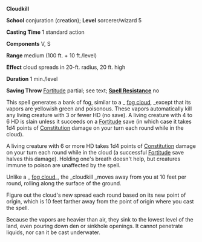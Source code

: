  **Cloudkill**

**School** conjuration (creation); **Level** sorcerer/wizard 5

**Casting Time** 1 standard action

**Components** V, S

**Range** medium (100 ft. + 10 ft./level)

**Effect** cloud spreads in 20-ft. radius, 20 ft. high

**Duration** 1 min./level

**Saving Throw** [Fortitude](../combat#_fortitude) partial; see text; **[Spell Resistance](../glossary#_spell-resistance)** no

This spell generates a bank of fog, similar to a _ [fog cloud](fogCloud), _except that its vapors are yellowish green and poisonous. These vapors automatically kill any living creature with 3 or fewer HD (no save). A living creature with 4 to 6 HD is slain unless it succeeds on a [Fortitude](../combat#_fortitude) save (in which case it takes 1d4 points of [Constitution](../gettingStarted#_constitution) damage on your turn each round while in the cloud).

A living creature with 6 or more HD takes 1d4 points of [Constitution](../gettingStarted#_constitution) damage on your turn each round while in the cloud (a successful [Fortitude](../combat#_fortitude) save halves this damage). Holding one's breath doesn't help, but creatures immune to poison are unaffected by the spell.

Unlike a _ [fog cloud](fogCloud)_, the _cloudkill _moves away from you at 10 feet per round, rolling along the surface of the ground.

Figure out the cloud's new spread each round based on its new point of origin, which is 10 feet farther away from the point of origin where you cast the spell.

Because the vapors are heavier than air, they sink to the lowest level of the land, even pouring down den or sinkhole openings. It cannot penetrate liquids, nor can it be cast underwater.

